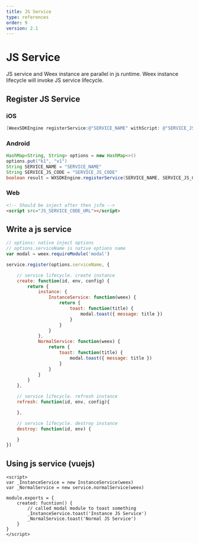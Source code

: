 ```yaml
---
title: JS Service
type: references
order: 9
version: 2.1
---
```



# JS Service

JS service and Weex instance are parallel in js runtime. Weex instance lifecycle will invoke JS service lifecycle.


## Register JS Service

### iOS
```objective-c
[WeexSDKEngine registerService:@"SERVICE_NAME" withScript: @"SERVICE_JS_CODE" withOptions: @{}];
```

### Android
```java
HashMap<String, String> options = new HashMap<>()
options.put("k1", "v1")
String SERVICE_NAME = "SERVICE_NAME"
String SERVICE_JS_CODE = "SERVICE_JS_CODE"
boolean result = WXSDKEngine.registerService(SERVICE_NAME, SERVICE_JS_CODE, options);
```

### Web
```html
<!-- Should be inject after then jsfm -->
<script src="JS_SERVICE_CODE_URL"></script>
```



## Write a js service
```javascript
// options: native inject options
// options.serviceName is native options name
var modal = weex.requireModule('modal')

service.register(options.serviceName, {

    // service lifecycle. create instance
    create: function(id, env, config) {
        return {
            instance: {
                InstanceService: function(weex) {
                    return {
                        toast: function(title) {
                            modal.toast({ message: title })
                        }
                    }
                }
            },
            NormalService: function(weex) {
                return {
                    toast: function(title) {
                        modal.toast({ message: title })
                    }
                }
            }
        }
    },

    // service lifecycle. refresh instance
    refresh: function(id, env, config){

    },

    // service lifecycle. destroy instance
    destroy: function(id, env) {

    }
})
```

## Using js service (vuejs)
```
<script>
var _InstanceService = new InstanceService(weex)
var _NormalService = new service.normalService(weex)

module.exports = {
	created: fucntion() {
		// called modal module to toast something
		_InstanceService.toast('Instance JS Service')
        _NormalService.toast('Normal JS Service')
	}
}
</script>
```
